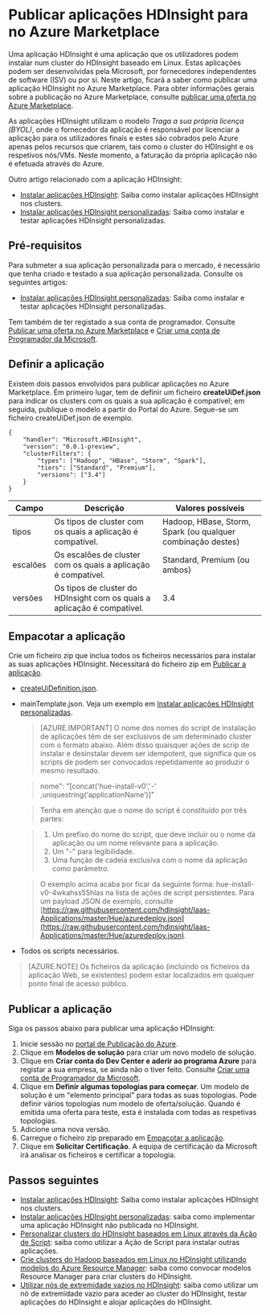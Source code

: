 <properties
    pageTitle="Publicar aplicações HDInsight | Microsoft Azure"
    description="Saiba como criar e publicar aplicações HDInsight."
    services="hdinsight"
    documentationCenter=""
    authors="mumian"
    manager="jhubbard"
    editor="cgronlun"
    tags="azure-portal"/>

<tags
    ms.service="hdinsight"
    ms.devlang="na"
    ms.topic="hero-article"
    ms.tgt_pltfrm="na"
    ms.workload="big-data"
    ms.date="06/29/2016"
    ms.author="jgao"/>

# Publicar aplicações HDInsight para no Azure Marketplace

Uma aplicação HDInsight é uma aplicação que os utilizadores podem instalar num cluster do HDInsight baseado em Linux. Estas aplicações podem ser desenvolvidas pela Microsoft, por fornecedores independentes de software (ISV) ou por si. Neste artigo, ficará a saber como publicar uma aplicação HDInsight no Azure Marketplace.  Para obter informações gerais sobre a publicação no Azure Marketplace, consulte [publicar uma oferta no Azure Marketplace](../marketplace-publishing/marketplace-publishing-getting-started.md).

As aplicações HDInsight utilizam o modelo *Traga a sua própria licença (BYOL)*, onde o fornecedor da aplicação é responsável por licenciar a aplicação para os utilizadores finais e estes são cobrados pelo Azure apenas pelos recursos que criarem, tais como o cluster do HDInsight e os respetivos nós/VMs. Neste momento, a faturação da própria aplicação não é efetuada através do Azure.

Outro artigo relacionado com a aplicação HDInsight:

- [Instalar aplicações HDInsight](hdinsight-apps-install-applications.md): Saiba como instalar aplicações HDInsight nos clusters.
- [Instalar aplicações HDInsight personalizadas](hdinsight-apps-install-custom-applications.md): Saiba como instalar e testar aplicações HDInsight personalizadas.

 
## Pré-requisitos

Para submeter a sua aplicação personalizada para o mercado, é necessário que tenha criado e testado a sua aplicação personalizada. Consulte os seguintes artigos:

- [Instalar aplicações HDInsight personalizadas](hdinsight-apps-install-custom-applications.md): Saiba como instalar e testar aplicações HDInsight personalizadas.

Tem também de ter registado a sua conta de programador. Consulte [Publicar uma oferta no Azure Marketplace](../marketplace-publishing/marketplace-publishing-getting-started.md) e [Criar uma conta de Programador da Microsoft](../marketplace-publishing/marketplace-publishing-accounts-creation-registration.md).

## Definir a aplicação

Existem dois passos envolvidos para publicar aplicações no Azure Marketplace.  Em primeiro lugar, tem de definir um ficheiro **createUiDef.json** para indicar os clusters com os quais a sua aplicação é compatível; em seguida, publique o modelo a partir do Portal do Azure. Segue-se um ficheiro createUiDef.json de exemplo.

    {
        "handler": "Microsoft.HDInsight",
        "version": "0.0.1-preview",
        "clusterFilters": {
            "types": ["Hadoop", "HBase", "Storm", "Spark"],
            "tiers": ["Standard", "Premium"],
            "versions": ["3.4"]
        }
    }


|Campo  | Descrição   | Valores possíveis|
|-------|---------------|----------------|
|tipos  |Os tipos de cluster com os quais a aplicação é compatível. |Hadoop, HBase, Storm, Spark (ou qualquer combinação destes)|
|escalões  |Os escalões de cluster com os quais a aplicação é compatível. |Standard, Premium (ou ambos)|
|versões|  Os tipos de cluster do HDInsight com os quais a aplicação é compatível.    |3.4|

## Empacotar a aplicação

Crie um ficheiro zip que inclua todos os ficheiros necessários para instalar as suas aplicações HDInsight. Necessitará do ficheiro zip em [Publicar a aplicação](#publish-application).

- [createUiDefinition.json](#define-application).
- mainTemplate.json. Veja um exemplo em [Instalar aplicações HDInsight personalizadas](hdinsight-apps-install-custom-applications.md).

    >[AZURE.IMPORTANT] O nome dos nomes do script de instalação de aplicações têm de ser exclusivos de um determinado cluster com o formato abaixo. Além disso quaisquer ações de scrip de instalar e desinstalar devem ser idempotent, que significa que os scripts de podem ser convocados repetidamente ao produzir o mesmo resultado.
    
    >   nome": "[concat('hue-install-v0','-' ,uniquestring(‘applicationName’)]"
        
    >Tenha em atenção que o nome do script é constituído por três partes:
        
    >   1. Um prefixo do nome do script, que deve incluir ou o nome da aplicação ou um nome relevante para a aplicação.
    >   2. Um "-" para legibilidade.
    >   3. Uma função de cadeia exclusiva com o nome da aplicação como parâmetro.

    >   O exemplo acima acaba por ficar da seguinte forma: hue-install-v0-4wkahss55hlas na lista de ações de script persistentes. Para um payload JSON de exemplo, consulte [https://raw.githubusercontent.com/hdinsight/Iaas-Applications/master/Hue/azuredeploy.json](https://raw.githubusercontent.com/hdinsight/Iaas-Applications/master/Hue/azuredeploy.json).

- Todos os scripts necessários.

> [AZURE.NOTE] Os ficheiros da aplicação (incluindo os ficheiros da aplicação Web, se existentes) podem estar localizados em qualquer ponto final de acesso público.

## Publicar a aplicação

Siga os passos abaixo para publicar uma aplicação HDInsight:

1. Inicie sessão no [portal de Publicação do Azure](https://publish.windowsazure.com/).
2. Clique em **Modelos de solução** para criar um novo modelo de solução.
3. Clique em **Criar conta do Dev Center e aderir ao programa Azure** para registar a sua empresa, se ainda não o tiver feito.  Consulte [Criar uma conta de Programador da Microsoft](../marketplace-publishing/marketplace-publishing-accounts-creation-registration.md).
4. Clique em **Definir algumas topologias para começar**. Um modelo de solução é um "elemento principal" para todas as suas topologias. Pode definir vários topologias num modelo de oferta/solução. Quando é emitida uma oferta para teste, esta é instalada com todas as respetivas topologias. 
5. Adicione uma nova versão.
6. Carregue o ficheiro zip preparado em [Empacotar a aplicação](#package-application).  
7. Clique em **Solicitar Certificação**. A equipa de certificação da Microsoft irá analisar os ficheiros e certificar a topologia.

## Passos seguintes

- [Instalar aplicações HDInsight](hdinsight-apps-install-applications.md): Saiba como instalar aplicações HDInsight nos clusters.
- [Instalar aplicações HDInsight personalizadas](hdinsight-apps-install-custom-applications.md): saiba como implementar uma aplicação HDInsight não publicada no HDInsight.
- [Personalizar clusters do HDInsight baseados em Linux através da Ação de Script](hdinsight-hadoop-customize-cluster-linux.md): saiba como utilizar a Ação de Script para instalar outras aplicações.
- [Crie clusters do Hadoop baseados em Linux no HDInsight utilizando modelos do Azure Resource Manager](hdinsight-hadoop-create-linux-clusters-arm-templates.md): saiba como convocar modelos Resource Manager para criar clusters do HDInsight.
- [Utilizar nós de extremidade vazios no HDInsight](hdinsight-apps-use-edge-node.md): saiba como utilizar um nó de extremidade vazio para aceder ao cluster do HDInsight, testar aplicações do HDInsight e alojar aplicações do HDInsight.




<!--HONumber=sep16_HO2-->


